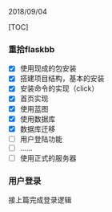 2018/09/04

[TOC]

### 重拾flaskbb

- [x] 使用现成的包安装
- [x] 搭建项目结构，基本的安装
- [x] 安装命令的实现（click）
- [x] 首页实现
- [x] 使用蓝图
- [x] 使用数据库
- [x] 数据库迁移
- [ ] 用户登陆功能
- [ ] ......
- [ ] 使用正式的服务器

### 用户登录

接上篇完成登录逻辑


















